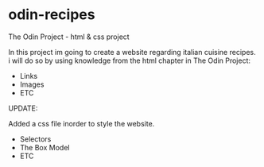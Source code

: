# odin-recipes
The Odin Project - html & css project

In this project im going to create a website regarding italian cuisine recipes.
i will do so by using knowledge from the html chapter in The Odin Project:
* Links
* Images
* ETC

UPDATE:

Added a css file inorder to style the website.
* Selectors
* The Box Model
* ETC
